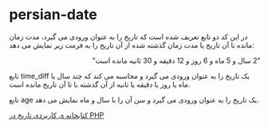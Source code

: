 # persian-date
در این کد دو تابع تعریف شده است که تاریخ را به عنوان ورودی می گیرد، مدت زمان مانده تا آن تاریخ یا مدت زمان گذشته شده از آن تاریخ را به فرمت زیر نمایش می دهد:

<p style="direction: rtl; text-align: right">"2 سال و 5 ماه و 6 روز و 12 دقیقه و 30 ثانیه مانده است"</p>

تابع time_diff یک تاریخ را به عنوان ورودی می گیرد و محاسبه می کند که چند سال یا ماه یا روز یا دقیقه یا ثانیه از آن گذشته یا تا آن تاریخ مانده است.

تابع age یک تاریخ را به عنوان ورودی می گیرد و سن آن را با سال و ماه نمایش می دهد.

<a href="https://backendbaz.ir/codes/?code_id=55">کتابخانه ی کاربردی تاریخ در PHP</a>
